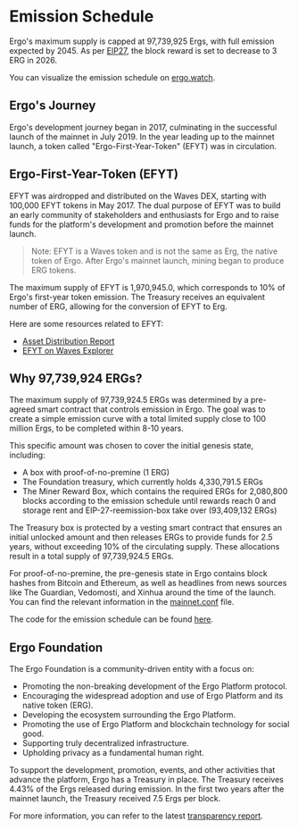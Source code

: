 # Emission Schedule

Ergo's maximum supply is capped at 97,739,925 Ergs, with full emission expected by 2045. As per [EIP27](eip27.md), the block reward is set to decrease to 3 ERG in 2026. 

You can visualize the emission schedule on [ergo.watch](https://ergo.watch/emission).

## Ergo's Journey

Ergo's development journey began in 2017, culminating in the successful launch of the mainnet in July 2019. In the year leading up to the mainnet launch, a token called "Ergo-First-Year-Token" (EFYT) was in circulation.

## Ergo-First-Year-Token (EFYT)

EFYT was airdropped and distributed on the Waves DEX, starting with 100,000 EFYT tokens in May 2017. The dual purpose of EFYT was to build an early community of stakeholders and enthusiasts for Ergo and to raise funds for the platform's development and promotion before the mainnet launch. 

> Note: EFYT is a Waves token and is not the same as Erg, the native token of Ergo. After Ergo's mainnet launch, mining began to produce ERG tokens.

The maximum supply of EFYT is 1,970,945.0, which corresponds to 10% of Ergo's first-year token emission. The Treasury receives an equivalent number of ERG, allowing for the conversion of EFYT to Erg.

Here are some resources related to EFYT:

- [Asset Distribution Report](http://pywaves.org/assets/725Yv9oceWsB4GsYwyy4A52kEwyVrL5avubkeChSnL46)
- [EFYT on Waves Explorer](https://wavesexplorer.com/assets/725Yv9oceWsB4GsYwyy4A52kEwyVrL5avubkeChSnL46?search=725Yv9oceWsB4GsYwyy4A52kEwyVrL5avubkeChSnL46)

## Why 97,739,924 ERGs?

The maximum supply of 97,739,924.5 ERGs was determined by a pre-agreed smart contract that controls emission in Ergo. The goal was to create a simple emission curve with a total limited supply close to 100 million Ergs, to be completed within 8-10 years.

This specific amount was chosen to cover the initial genesis state, including:

- A box with proof-of-no-premine (1 ERG)
- The Foundation treasury, which currently holds 4,330,791.5 ERGs
- The Miner Reward Box, which contains the required ERGs for 2,080,800 blocks according to the emission schedule until rewards reach 0 and storage rent and EIP-27-reemission-box take over (93,409,132 ERGs)

The Treasury box is protected by a vesting smart contract that ensures an initial unlocked amount and then releases ERGs to provide funds for 2.5 years, without exceeding 10% of the circulating supply. These allocations result in a total supply of 97,739,924.5 ERGs.

For proof-of-no-premine, the pre-genesis state in Ergo contains block hashes from Bitcoin and Ethereum, as well as headlines from news sources like The Guardian, Vedomosti, and Xinhua around the time of the launch. You can find the relevant information in the [mainnet.conf](https://github.com/ergoplatform/ergo/blob/1935c95560a30b19cdb52c1a291e8a389ba63c97/src/main/resources/mainnet.conf#L11) file.

The code for the emission schedule can be found [here](https://github.com/ergoplatform/ergo/blob/e6086e23ecd45f1e01a3e4c0344f003cec1a5b11/src/test/scala/org/ergoplatform/mining/ErgoMinerPropSpec.scala#L24).

## Ergo Foundation

The Ergo Foundation is a community-driven entity with a focus on:

- Promoting the non-breaking development of the Ergo Platform protocol.
- Encouraging the widespread adoption and use of Ergo Platform and its native token (ERG).
- Developing the ecosystem surrounding the Ergo Platform.
- Promoting the use of Ergo Platform and blockchain technology for social good.
- Supporting truly decentralized infrastructure.
- Upholding privacy as a fundamental human right.

To support the development, promotion, events, and other activities that advance the platform, Ergo has a Treasury in place. The Treasury receives 4.43% of the Ergs released during emission. In the first two years after the mainnet launch, the Treasury received 7.5 Ergs per block.

For more information, you can refer to the latest [transparency report](ergo-foundation-2022.md).